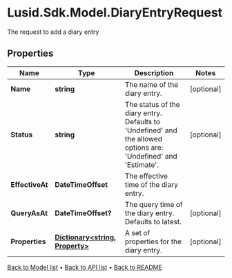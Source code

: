 # Lusid.Sdk.Model.DiaryEntryRequest
The request to add a diary entry

## Properties

Name | Type | Description | Notes
------------ | ------------- | ------------- | -------------
**Name** | **string** | The name of the diary entry. | [optional] 
**Status** | **string** | The status of the diary entry. Defaults to &#39;Undefined&#39; and the allowed options are: &#39;Undefined&#39; and &#39;Estimate&#39;. | [optional] 
**EffectiveAt** | **DateTimeOffset** | The effective time of the diary entry. | 
**QueryAsAt** | **DateTimeOffset?** | The query time of the diary entry. Defaults to latest. | [optional] 
**Properties** | [**Dictionary&lt;string, Property&gt;**](Property.md) | A set of properties for the diary entry. | [optional] 

[Back to Model list](../README.md#documentation-for-models) &#8226; [Back to API list](../README.md#documentation-for-api-endpoints) &#8226; [Back to README](../README.md)

